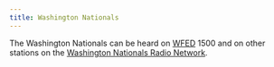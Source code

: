```yaml
---
title: Washington Nationals
---
```

The Washington Nationals can be heard on [WFED] 1500
and on other stations on the
[Washington Nationals Radio Network].

[WFED]:https://emv-commonplace.netlify.app/radio/am-broadcast/wfed/
[Washington Nationals Radio Network]:https://www.mlb.com/nationals/team/broadcast-affiliates
